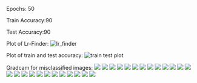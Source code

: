 Epochs: 50

Train Accuracy:90

Test Accuracy:90

Plot of Lr-Finder:
<img src="https://github.com/mshilpaa/EVA4/blob/master/Session%2010/images/lr_finder.png" alt='lr_finder'/>

Plot of train and test accuracy:
<img src="https://github.com/mshilpaa/EVA4/blob/master/Session%2010/images/train_test_plot.png" alt='train test plot'/>

Gradcam for misclassified images:
<img src="https://github.com/mshilpaa/EVA4/blob/master/Session%2010/images/gradcam_0.png"/>
<img src="https://github.com/mshilpaa/EVA4/blob/master/Session%2010/images/gradcam_1.png"/>
<img src="https://github.com/mshilpaa/EVA4/blob/master/Session%2010/images/gradcam_2.png"/>
<img src="https://github.com/mshilpaa/EVA4/blob/master/Session%2010/images/gradcam_3.png"/>
<img src="https://github.com/mshilpaa/EVA4/blob/master/Session%2010/images/gradcam_4.png"/>
<img src="https://github.com/mshilpaa/EVA4/blob/master/Session%2010/images/gradcam_5.png"/>
<img src="https://github.com/mshilpaa/EVA4/blob/master/Session%2010/images/gradcam_6.png"/>
<img src="https://github.com/mshilpaa/EVA4/blob/master/Session%2010/images/gradcam_7.png"/>
<img src="https://github.com/mshilpaa/EVA4/blob/master/Session%2010/images/gradcam_8.png"/>
<img src="https://github.com/mshilpaa/EVA4/blob/master/Session%2010/images/gradcam_9.png"/>
<img src="https://github.com/mshilpaa/EVA4/blob/master/Session%2010/images/gradcam_10.png"/>
<img src="https://github.com/mshilpaa/EVA4/blob/master/Session%2010/images/gradcam_11.png"/>
<img src="https://github.com/mshilpaa/EVA4/blob/master/Session%2010/images/gradcam_12.png"/>
<img src="https://github.com/mshilpaa/EVA4/blob/master/Session%2010/images/gradcam_13.png"/>
<img src="https://github.com/mshilpaa/EVA4/blob/master/Session%2010/images/gradcam_14.png"/>
<img src="https://github.com/mshilpaa/EVA4/blob/master/Session%2010/images/gradcam_15.png"/>
<img src="https://github.com/mshilpaa/EVA4/blob/master/Session%2010/images/gradcam_16.png"/>
<img src="https://github.com/mshilpaa/EVA4/blob/master/Session%2010/images/gradcam_17.png"/>
<img src="https://github.com/mshilpaa/EVA4/blob/master/Session%2010/images/gradcam_18.png"/>
<img src="https://github.com/mshilpaa/EVA4/blob/master/Session%2010/images/gradcam_19.png"/>
<img src="https://github.com/mshilpaa/EVA4/blob/master/Session%2010/images/gradcam_20.png"/>
<img src="https://github.com/mshilpaa/EVA4/blob/master/Session%2010/images/gradcam_21.png"/>
<img src="https://github.com/mshilpaa/EVA4/blob/master/Session%2010/images/gradcam_22.png"/>
<img src="https://github.com/mshilpaa/EVA4/blob/master/Session%2010/images/gradcam_23.png"/>
<img src="https://github.com/mshilpaa/EVA4/blob/master/Session%2010/images/gradcam_24.png"/>




